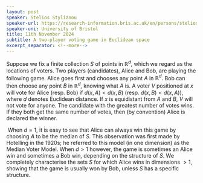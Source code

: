 ```yaml
---
layout: post
speaker: Stelios Stylianou
speaker-url: https://research-information.bris.ac.uk/en/persons/stelios-stylianou
speaker-uni: University of Bristol
title: 11th November 2024
subtitle: A two-player voting game in Euclidean space
excerpt_separator: <!--more-->
---
```

Suppose we fix a finite collection $S$ of points in $\mathbb R^d$, which we regard as the locations of voters. Two players (candidates), Alice and Bob, are playing the following game. Alice goes first and chooses any point $A$ in $\mathbb R^d$. Bob can then choose any point $B$ in $\mathbb R^d$, knowing what $A$ is. A voter $V$ positioned at $x$ will vote for Alice (resp. Bob) if $d(x,A)<d(x,B)$ (resp. $d(x,B)<d(x,A)$), where $d$ denotes Euclidean distance. If $x$ is equidistant from $A$ and $B$, $V$ will not vote for anyone. The candidate with the greatest number of votes wins. If they both get the same number of votes, then (by convention) Alice is declared the winner.

 When $d=1$, it is easy to see that Alice can always win this game by choosing $A$ to be the median of $S$. This observation was first made by Hotelling in the 1920s; he referred to this model (in one dimension) as the Median Voter Model. When $d > 1$ however, the game is sometimes an Alice win and sometimes a Bob win, depending on the structure of $S$. We completely characterise the sets $S$ for which Alice wins in dimensions $> 1$, showing that the game is usually won by Bob, unless $S$ has a specific structure.

<!--more-->

